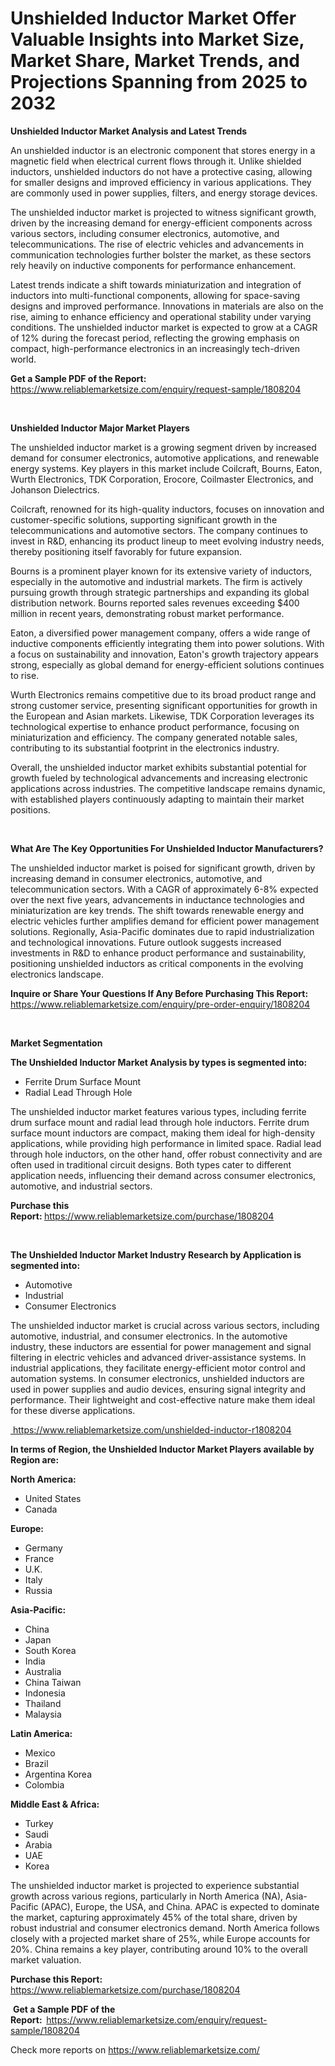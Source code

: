 <p><h1>Unshielded Inductor Market Offer Valuable Insights into Market Size, Market Share, Market Trends, and Projections Spanning from 2025 to 2032</h1></p><p><strong>Unshielded Inductor Market Analysis and Latest Trends</strong></p>
<p><p>An unshielded inductor is an electronic component that stores energy in a magnetic field when electrical current flows through it. Unlike shielded inductors, unshielded inductors do not have a protective casing, allowing for smaller designs and improved efficiency in various applications. They are commonly used in power supplies, filters, and energy storage devices.</p><p>The unshielded inductor market is projected to witness significant growth, driven by the increasing demand for energy-efficient components across various sectors, including consumer electronics, automotive, and telecommunications. The rise of electric vehicles and advancements in communication technologies further bolster the market, as these sectors rely heavily on inductive components for performance enhancement. </p><p>Latest trends indicate a shift towards miniaturization and integration of inductors into multi-functional components, allowing for space-saving designs and improved performance. Innovations in materials are also on the rise, aiming to enhance efficiency and operational stability under varying conditions. The unshielded inductor market is expected to grow at a CAGR of 12% during the forecast period, reflecting the growing emphasis on compact, high-performance electronics in an increasingly tech-driven world.</p></p>
<p><strong>Get a Sample PDF of the Report:&nbsp;</strong> <a href="https://www.reliablemarketsize.com/enquiry/request-sample/1808204?utm_campaign=1872&utm_medium=2&utm_source=Github&utm_content=ia&utm_term=11022025&utm_id=unshielded-inductor">https://www.reliablemarketsize.com/enquiry/request-sample/1808204</a></p>
<p>&nbsp;</p>
<p><strong>Unshielded Inductor Major Market Players</strong></p>
<p><p>The unshielded inductor market is a growing segment driven by increased demand for consumer electronics, automotive applications, and renewable energy systems. Key players in this market include Coilcraft, Bourns, Eaton, Wurth Electronics, TDK Corporation, Erocore, Coilmaster Electronics, and Johanson Dielectrics.</p><p>Coilcraft, renowned for its high-quality inductors, focuses on innovation and customer-specific solutions, supporting significant growth in the telecommunications and automotive sectors. The company continues to invest in R&D, enhancing its product lineup to meet evolving industry needs, thereby positioning itself favorably for future expansion.</p><p>Bourns is a prominent player known for its extensive variety of inductors, especially in the automotive and industrial markets. The firm is actively pursuing growth through strategic partnerships and expanding its global distribution network. Bourns reported sales revenues exceeding $400 million in recent years, demonstrating robust market performance.</p><p>Eaton, a diversified power management company, offers a wide range of inductive components efficiently integrating them into power solutions. With a focus on sustainability and innovation, Eaton's growth trajectory appears strong, especially as global demand for energy-efficient solutions continues to rise.</p><p>Wurth Electronics remains competitive due to its broad product range and strong customer service, presenting significant opportunities for growth in the European and Asian markets. Likewise, TDK Corporation leverages its technological expertise to enhance product performance, focusing on miniaturization and efficiency. The company generated notable sales, contributing to its substantial footprint in the electronics industry.</p><p>Overall, the unshielded inductor market exhibits substantial potential for growth fueled by technological advancements and increasing electronic applications across industries. The competitive landscape remains dynamic, with established players continuously adapting to maintain their market positions.</p></p>
<p>&nbsp;</p>
<p><strong>What Are The Key Opportunities For Unshielded Inductor Manufacturers?</strong></p>
<p><p>The unshielded inductor market is poised for significant growth, driven by increasing demand in consumer electronics, automotive, and telecommunication sectors. With a CAGR of approximately 6-8% expected over the next five years, advancements in inductance technologies and miniaturization are key trends. The shift towards renewable energy and electric vehicles further amplifies demand for efficient power management solutions. Regionally, Asia-Pacific dominates due to rapid industrialization and technological innovations. Future outlook suggests increased investments in R&D to enhance product performance and sustainability, positioning unshielded inductors as critical components in the evolving electronics landscape.</p></p>
<p><strong>Inquire or Share Your Questions If Any Before Purchasing This Report:</strong> <a href="https://www.reliablemarketsize.com/enquiry/pre-order-enquiry/1808204?utm_campaign=1872&utm_medium=2&utm_source=Github&utm_content=ia&utm_term=11022025&utm_id=unshielded-inductor">https://www.reliablemarketsize.com/enquiry/pre-order-enquiry/1808204</a></p>
<p>&nbsp;</p>
<p><strong>Market Segmentation</strong></p>
<p><strong>The Unshielded Inductor Market Analysis by types is segmented into:</strong></p>
<p><ul><li>Ferrite Drum Surface Mount</li><li>Radial Lead Through Hole</li></ul></p>
<p><p>The unshielded inductor market features various types, including ferrite drum surface mount and radial lead through hole inductors. Ferrite drum surface mount inductors are compact, making them ideal for high-density applications, while providing high performance in limited space. Radial lead through hole inductors, on the other hand, offer robust connectivity and are often used in traditional circuit designs. Both types cater to different application needs, influencing their demand across consumer electronics, automotive, and industrial sectors.</p></p>
<p><strong>Purchase this Report:&nbsp;</strong><a href="https://www.reliablemarketsize.com/purchase/1808204?utm_campaign=1872&utm_medium=2&utm_source=Github&utm_content=ia&utm_term=11022025&utm_id=unshielded-inductor">https://www.reliablemarketsize.com/purchase/1808204</a></p>
<p>&nbsp;</p>
<p><strong>The Unshielded Inductor Market Industry Research by Application is segmented into:</strong></p>
<p><ul><li>Automotive</li><li>Industrial</li><li>Consumer Electronics</li></ul></p>
<p><p>The unshielded inductor market is crucial across various sectors, including automotive, industrial, and consumer electronics. In the automotive industry, these inductors are essential for power management and signal filtering in electric vehicles and advanced driver-assistance systems. In industrial applications, they facilitate energy-efficient motor control and automation systems. In consumer electronics, unshielded inductors are used in power supplies and audio devices, ensuring signal integrity and performance. Their lightweight and cost-effective nature make them ideal for these diverse applications.</p></p>
<p><a href="https://www.reliablemarketsize.com/unshielded-inductor-r1808204?utm_campaign=1872&utm_medium=2&utm_source=Github&utm_content=ia&utm_term=11022025&utm_id=unshielded-inductor">&nbsp;https://www.reliablemarketsize.com/unshielded-inductor-r1808204</a></p>
<p><strong>In terms of Region, the Unshielded Inductor Market Players available by Region are:</strong></p>
<p>
    <p> <strong> North America: </strong>
        <ul>
            <li>United States</li>
            <li>Canada</li>
        </ul>
        </p> 
    <p> <strong> Europe: </strong>
        <ul>
            <li>Germany</li>
            <li>France</li>
            <li>U.K.</li>
            <li>Italy</li>
            <li>Russia</li>
        </ul>
        </p> 
    <p> <strong> Asia-Pacific: </strong>
        <ul>
            <li>China</li>
            <li>Japan</li>
            <li>South Korea</li>
            <li>India</li>
            <li>Australia</li>
            <li>China Taiwan</li>
            <li>Indonesia</li>
            <li>Thailand</li>
            <li>Malaysia</li>
        </ul>
        </p> 
    <p> <strong> Latin America: </strong>
        <ul>
            <li>Mexico</li>
            <li>Brazil</li>
            <li>Argentina Korea</li>
            <li>Colombia</li>
        </ul>
        </p> 
    <p> <strong> Middle East & Africa: </strong>
        <ul>
            <li>Turkey</li>
            <li>Saudi</li>
            <li>Arabia</li>
            <li>UAE</li>
            <li>Korea</li>
        </ul>
    </p>
    </p>
<p><p>The unshielded inductor market is projected to experience substantial growth across various regions, particularly in North America (NA), Asia-Pacific (APAC), Europe, the USA, and China. APAC is expected to dominate the market, capturing approximately 45% of the total share, driven by robust industrial and consumer electronics demand. North America follows closely with a projected market share of 25%, while Europe accounts for 20%. China remains a key player, contributing around 10% to the overall market valuation.</p></p>
<p><strong>Purchase this Report: </strong><a href="https://www.reliablemarketsize.com/purchase/1808204?utm_campaign=1872&utm_medium=2&utm_source=Github&utm_content=ia&utm_term=11022025&utm_id=unshielded-inductor">https://www.reliablemarketsize.com/purchase/1808204</a></p>
<p>&nbsp;<strong>Get a Sample PDF of the Report:&nbsp;&nbsp;</strong><a href="https://www.reliablemarketsize.com/enquiry/request-sample/1808204?utm_campaign=1872&utm_medium=2&utm_source=Github&utm_content=ia&utm_term=11022025&utm_id=unshielded-inductor">https://www.reliablemarketsize.com/enquiry/request-sample/1808204</a></p>
<p><strong></strong></p>
<p>Check more reports on <a href="https://www.reliablemarketsize.com/?utm_campaign=1872&utm_medium=2&utm_source=Github&utm_content=ia&utm_term=11022025&utm_id=unshielded-inductor">https://www.reliablemarketsize.com/</a></p>